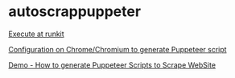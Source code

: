 # autoscrappuppeter

[Execute at runkit](https://runkit.com/byteshiva/60ce003dae2a34001bf41228)


[Configuration on Chrome/Chromium to generate Puppeteer script](https://developer.chrome.com/blog/new-in-devtools-89/#record)


[Demo - How to generate Puppeteer Scripts to Scrape WebSite](https://github.com/byteshiva/autoscrappuppeter/blob/main/help/videos/walkthrough/record-tnpds-scrap-chrome-recording-auto-generate-pupeeter.mp4)

